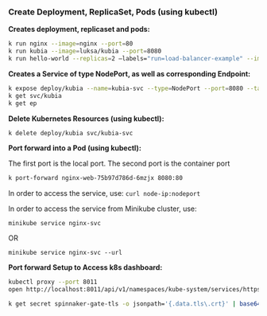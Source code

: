 ### Create Deployment, ReplicaSet, Pods (using kubectl)

__Creates deployment, replicaset and pods:__

```bash
k run nginx --image=nginx --port=80
k run kubia --image=luksa/kubia --port=8080
k run hello-world --replicas=2 –labels="run=load-balancer-example" --image=gcr.io/google-samples/node-hello:1.0 --port=8080
```

__Creates a Service of type NodePort, as well as corresponding Endpoint:__

```bash
k expose deploy/kubia --name=kubia-svc --type=NodePort --port=8080 --target-port=80
k get svc/kubia
k get ep
```

__Delete Kubernetes Resources (using kubectl):__

```bash
k delete deploy/kubia svc/kubia-svc
```

__Port forward into a Pod (using kubectl):__

The first port is the local port. The second port is the container port

```bash
k port-forward nginx-web-75b97d786d-6mzjx 8080:80
```

In order to access the service, use: `curl node-ip:nodeport`

In order to access the service from Minikube cluster, use: 

`minikube service nginx-svc`

OR

`minikube service nginx-svc --url`

__Port forward Setup to Access k8s dashboard:__

```bash
kubectl proxy --port 8011
open http://localhost:8011/api/v1/namespaces/kube-system/services/https:kubernetes-dashboard:/proxy/
```

```bash
k get secret spinnaker-gate-tls -o jsonpath='{.data.tls\.crt}' | base64 --decode > ca.crt
```
